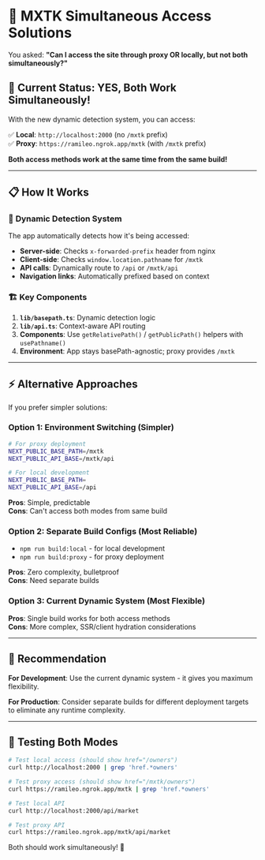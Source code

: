 # 🎯 MXTK Simultaneous Access Solutions

You asked: **"Can I access the site through proxy OR locally, but not both simultaneously?"**

## 🔧 **Current Status: YES, Both Work Simultaneously!**

With the new dynamic detection system, you can access:

✅ **Local**: `http://localhost:2000` (no `/mxtk` prefix)  
✅ **Proxy**: `https://ramileo.ngrok.app/mxtk` (with `/mxtk` prefix)

**Both access methods work at the same time from the same build!**

---

## 📋 **How It Works**

### 🔄 **Dynamic Detection System**

The app automatically detects how it's being accessed:

- **Server-side**: Checks `x-forwarded-prefix` header from nginx
- **Client-side**: Checks `window.location.pathname` for `/mxtk`
- **API calls**: Dynamically route to `/api` or `/mxtk/api`
- **Navigation links**: Automatically prefixed based on context

### 🏗️ **Key Components**

1. **`lib/basepath.ts`**: Dynamic detection logic
2. **`lib/api.ts`**: Context-aware API routing  
3. **Components**: Use `getRelativePath()` / `getPublicPath()` helpers with `usePathname()`
4. **Environment**: App stays basePath-agnostic; proxy provides `/mxtk`

---

## ⚡ **Alternative Approaches** 

If you prefer simpler solutions:

### **Option 1: Environment Switching** (Simpler)
```bash
# For proxy deployment
NEXT_PUBLIC_BASE_PATH=/mxtk
NEXT_PUBLIC_API_BASE=/mxtk/api

# For local development  
NEXT_PUBLIC_BASE_PATH=
NEXT_PUBLIC_API_BASE=/api
```

**Pros**: Simple, predictable  
**Cons**: Can't access both modes from same build

### **Option 2: Separate Build Configs** (Most Reliable)
- `npm run build:local` - for local development
- `npm run build:proxy` - for proxy deployment

**Pros**: Zero complexity, bulletproof  
**Cons**: Need separate builds

### **Option 3: Current Dynamic System** (Most Flexible)
**Pros**: Single build works for both access methods  
**Cons**: More complex, SSR/client hydration considerations

---

## 🎯 **Recommendation**

**For Development**: Use the current dynamic system - it gives you maximum flexibility.

**For Production**: Consider separate builds for different deployment targets to eliminate any runtime complexity.

---

## 🧪 **Testing Both Modes**

```bash
# Test local access (should show href="/owners")
curl http://localhost:2000 | grep 'href.*owners'

# Test proxy access (should show href="/mxtk/owners")  
curl https://ramileo.ngrok.app/mxtk | grep 'href.*owners'

# Test local API
curl http://localhost:2000/api/market

# Test proxy API  
curl https://ramileo.ngrok.app/mxtk/api/market
```

Both should work simultaneously! 🚀
